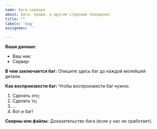 ```yaml
---
name: Баги сервера
about: Баги, краши, и другие странные поведения.
title: ""
labels: 'bug'
assignees: ''

---
```


<!-- Чтобы сэкономить время в написании репорта о баге, постарайтесь описать все детали, приведите примеры и конкретные факты, возможно подкрепив написанное картинками, видео или ссылками. -->

**Ваши данные:**
 - Ваш ник: <!-- dima_dencep -->
 - Сервер: <!-- Magic -->

**В чем заключается баг:**
Опишите здесь баг до каждой молейшей детали.
<!-- мощный визуальный баг -->

**Как воспроизвести баг:**
Чтобы воспроизвести баг нужно:
1. Сделать это;
2. Сделать то;
3. ...
4. Вот и баг!
<!-- 
1. Зайти в настройки betterfps
2. Включить алгоритм Taylor
3. Узрите! -->

**Скирны или файлы:**
Доказательство бага (если у нас не сработает).
<!-- https://dropmefiles.com/nTgrK -->
